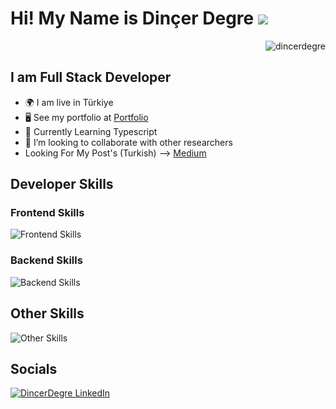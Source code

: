 # Hi! My Name is Dinçer Degre ![](https://github.githubassets.com/images/icons/emoji/unicode/1f44b.png)

<p align="right"><img src="https://enjvq2pyu53dm2l.m.pipedream.net" alt="dincerdegre" /></p>

## I am Full Stack Developer

- 🌍 I am live in Türkiye
- 🖥️ See my portfolio at <a target="_blank" rel="noreferrer" href="https://www.dincerdegre.com">Portfolio</a>
- 🌱 Currently Learning Typescript
- 👯 I’m looking to collaborate with other researchers
- Looking For My Post's (Turkish) --> [Medium](https://medium.com/dincerdegre)

## Developer Skills

### Frontend Skills

![Frontend Skills](https://skillicons.dev/icons?i=html,css,js,sass,tailwind,react,next,jquery)

### Backend Skills

![Backend Skills](https://skillicons.dev/icons?i=php,nodejs,express,mysql,postgres,mongo)

## Other Skills

![Other Skills](https://skillicons.dev/icons?i=linux,git,github,vscode,postman,wordpress)

## Socials
[![DincerDegre LinkedIn](https://skillicons.dev/icons?i=linkedin)](https://www.linkedin.com/in/din%C3%A7er-de%C4%9Fre-277567185/)
